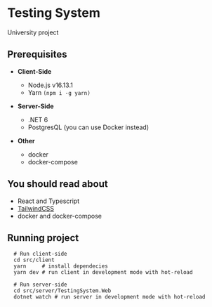 # Testing System

University project

## Prerequisites

- **Client-Side**

  - Node.js v16.13.1
  - Yarn `(npm i -g yarn)`

- **Server-Side**

  - .NET 6
  - PostgresQL (you can use Docker instead)

- **Other**
  - docker
  - docker-compose

## You should read about

- React and Typescript
- [TailwindCSS](https://tailwindcss.com/)
- docker and docker-compose

## Running project

```shell
  # Run client-side
  cd src/client
  yarn     # install dependecies
  yarn dev # run client in development mode with hot-reload

  # Run server-side
  cd src/server/TestingSystem.Web
  dotnet watch # run server in development mode with hot-reload
```
